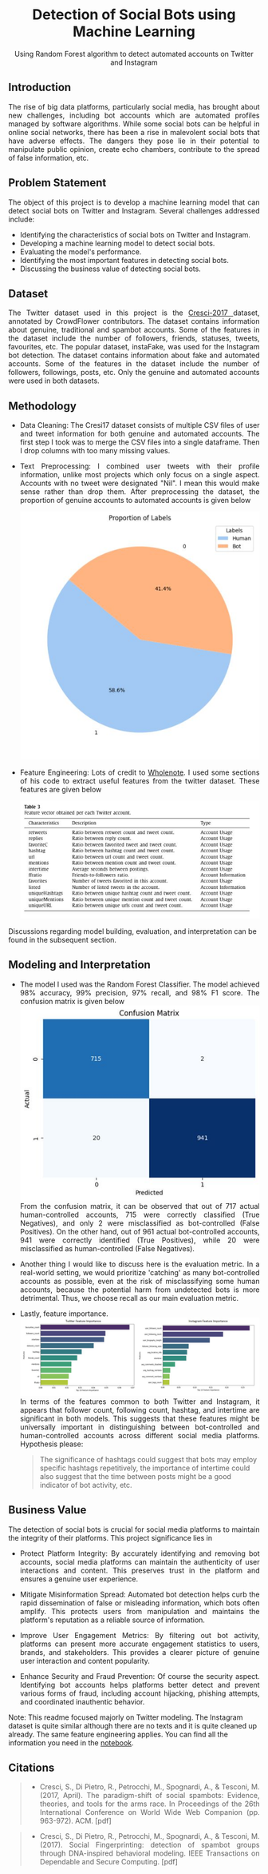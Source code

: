 <h1 align="center">Detection of Social Bots using Machine Learning</h1>


<p align="center">Using Random Forest algorithm to detect automated accounts on Twitter and Instagram</p>

<a id="intro"></a>
<h2>Introduction</h2>
<p align="justify">
The rise of big data platforms, particularly social media, has brought about new challenges, including bot accounts which are automated profiles managed by software algorithms. While some social bots can be helpful in online social networks, there has been a rise in malevolent social bots that have adverse effects. The dangers they pose lie in their potential to manipulate public opinion, create echo chambers, contribute to the spread of false information, etc.
</p>

<a id="problem_statement"></a>
<h2>Problem Statement</h2>
<p align="justify">
The object of this project is to develop a machine learning model that can detect social bots on Twitter and Instagram. Several challenges addressed include:</p>

- Identifying the characteristics of social bots on Twitter and Instagram.
- Developing a machine learning model to detect social bots.
- Evaluating the model's performance.
- Identifying the most important features in detecting social bots.
- Discussing the business value of detecting social bots.

<a id="data"></a>
<h2>Dataset</h2>
<p align="justify">
The Twitter dataset used in this project is the <a href="https://botometer.osome.iu.edu/bot-repository/datasets.html">Cresci-2017 </a> dataset, annotated by CrowdFlower contributors. The dataset contains information about genuine, traditional and spambot accounts. Some of the features in the dataset include the number of followers, friends, statuses, tweets, favourites, etc. The popular dataset, instaFake, was used for the Instagram bot detection. The dataset contains information about fake and automated accounts. Some of the features in the dataset include the number of followers, followings, posts, etc. Only the genuine and automated accounts were used in both datasets.
</p>

<a id="methodology"></a>
<h2>Methodology</h2>

- <p align="justify">Data Cleaning: The Cresi17 dataset consists of multiple CSV files of user and tweet information for both genuine and automated accounts. The first step I took was to merge the CSV files into a single dataframe. Then I drop columns with too many missing values.</p>

- <p align="justify">Text Preprocessing: I combined user tweets with their profile information, unlike most projects which only focus on a single aspect. Accounts with no tweet were designated "Nil". I mean this would make sense rather than drop them. After preprocessing the dataset, the proportion of genuine accounts to automated accounts is given below<br></p>  <img src="images/twitter-proportion.jpg">

- <p align="justify">Feature Engineering: Lots of credit to <a href="https://github.com/wholenote/twitter-spambot-detection/blob/main/botdetection.ipynb">Wholenote</a>. I used some sections of his code to extract useful features from the twitter dataset. These features are given below<br></p> <img src="images/twitter-features.jpg">

Discussions regarding model building, evaluation, and interpretation can be found in the subsequent section.

<a id="model"></a>
<h2>Modeling and Interpretation</h2>

- <p align="justify">The model I used was the Random Forest Classifier. The model achieved 98% accuracy, 99% precision, 97% recall, and 98% F1 score. The confusion matrix is given below <br> <img src="images/twitter-confusion-matrix.jpg"> <br> From the confusion matrix, it can be observed that out of 717 actual human-controlled accounts, 715 were correctly classified (True Negatives), and only 2 were misclassified as bot-controlled (False Positives). On the other hand, out of 961 actual bot-controlled accounts, 941 were correctly identified (True Positives), while 20 were misclassified as human-controlled (False Negatives).</p>

- <p align="justify">Another thing I would like to discuss here is the evaluation metric. In a real-world setting, we would prioritize 'catching' as many bot-controlled accounts as possible, even at the risk of misclassifying some human accounts, because the potential harm from undetected bots is more detrimental. Thus, we choose recall as our main evaluation metric.</p>

- <p align="justify">Lastly, feature importance. <br> <img src="images/feature-importance.jpg"> <br> In terms of the features common to both Twitter and Instagram, it appears that follower count, following count, hashtag, and intertime are significant in both models. This suggests that these features might be universally important in distinguishing between bot-controlled and human-controlled accounts across different social media platforms. Hypothesis please:</p>

    > The significance of hashtags could suggest that bots may employ specific hashtags repetitively, the importance of intertime could also suggest that the time between posts might be a good indicator of bot activity, etc.

<a id="business_value"></a>
<h2>Business Value</h2>
<p align="justify">
The detection of social bots is crucial for social media platforms to maintain the integrity of their platforms. This project significance lies in <p>

- <p align="justify">Protect Platform Integrity: By accurately identifying and removing bot accounts, social media platforms can maintain the authenticity of user interactions and content. This preserves trust in the platform and ensures a genuine user experience.</p>

- <p align="justify">Mitigate Misinformation Spread: Automated bot detection helps curb the rapid dissemination of false or misleading information, which bots often amplify. This protects users from manipulation and maintains the platform's reputation as a reliable source of information.</p>

- <p align="justify">Improve User Engagement Metrics: By filtering out bot activity, platforms can present more accurate engagement statistics to users, brands, and stakeholders. This provides a clearer picture of genuine user interaction and content popularity.</p>

- <p align="justify">Enhance Security and Fraud Prevention: Of course the security aspect. Identifying bot accounts helps platforms better detect and prevent various forms of fraud, including account hijacking, phishing attempts, and coordinated inauthentic behavior.</p>

Note: This readme focused majorly on Twitter modeling. The Instagram dataset is quite similar although there are no texts and it is quite cleaned up already. The same feature engineering applies. You can find all the information you need in the <a href="https://github.com/divyanshu-vashishth/major-project/instagram-code.ipynb">notebook</a>.</p>

<a id="citations"></a>
<h2>Citations</h2>

>- <p align="justify">Cresci, S., Di Pietro, R., Petrocchi, M., Spognardi, A., & Tesconi, M. (2017, April). The paradigm-shift of social spambots: Evidence, theories, and tools for the arms race. In Proceedings of the 26th International Conference on World Wide Web Companion (pp. 963-972). ACM. [pdf]</p>

>- <p align="justify">Cresci, S., Di Pietro, R., Petrocchi, M., Spognardi, A., & Tesconi, M. (2017). Social Fingerprinting: detection of spambot groups through DNA-inspired behavioral modeling. IEEE Transactions on Dependable and Secure Computing. [pdf]</p>
